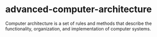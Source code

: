 # advanced-computer-architecture
Computer architecture is a set of rules and methods that describe the functionality, organization, and implementation of computer systems.
